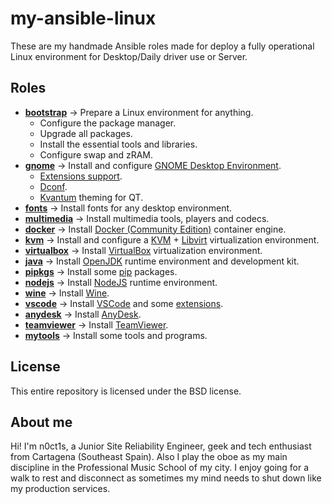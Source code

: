 # my-ansible-linux
These are my handmade Ansible roles made for deploy a fully operational Linux environment for Desktop/Daily driver use or Server.

## Roles
- [**bootstrap**](roles/bootstrap) &rarr; Prepare a Linux environment for anything.
    - Configure the package manager.
    - Upgrade all packages.
    - Install the essential tools and libraries.
    - Configure swap and zRAM.
- [**gnome**](roles/gnome) &rarr; Install and configure [GNOME Desktop Environment](https://www.gnome.org/).
    - [Extensions support](https://extensions.gnome.org/).
    - [Dconf](https://wiki.gnome.org/Projects/dconf).
    - [Kvantum](https://github.com/tsujan/Kvantum/tree/master/Kvantum) theming for QT.
- [**fonts**](roles/fonts) &rarr; Install fonts for any desktop environment.
- [**multimedia**](roles/multimedia) &rarr; Install multimedia tools, players and codecs.
- [**docker**](roles/docker) &rarr; Install [Docker (Community Edition)](https://docs.docker.com/engine/install/) container engine.
- [**kvm**](roles/kvm) &rarr; Install and configure a [KVM](https://www.linux-kvm.org/page/Main_Page) + [Libvirt](https://libvirt.org/) virtualization environment.
- [**virtualbox**](roles/virtualbox) &rarr; Install [VirtualBox](https://www.virtualbox.org/) virtualization environment.
- [**java**](roles/java) &rarr; Install [OpenJDK](https://openjdk.org) runtime environment and development kit.
- [**pipkgs**](roles/pipkgs) &rarr; Install some [pip](https://pypi.org/) packages.
- [**nodejs**](roles/nodejs) &rarr; Install [NodeJS](https://nodejs.org/) runtime environment.
- [**wine**](roles/wine) &rarr; Install [Wine](https://www.winehq.org/).
- [**vscode**](roles/vscode) &rarr; Install [VSCode](https://code.visualstudio.com/) and some [extensions](https://marketplace.visualstudio.com/VSCode).
- [**anydesk**](roles/anydesk) &rarr; Install [AnyDesk](https://anydesk.com/).
- [**teamviewer**](roles/teamviewer) &rarr; Install [TeamViewer](https://www.teamviewer.com/).
- [**mytools**](roles/mytools) &rarr; Install some tools and programs.

## License
This entire repository is licensed under the BSD license.

## About me
Hi! I'm n0ct1s, a Junior Site Reliability Engineer, geek and tech enthusiast from Cartagena (Southeast Spain). Also I play the oboe as my main discipline in the Professional Music School of my city. I enjoy going for a walk to rest and disconnect as sometimes my mind needs to shut down like my production services.